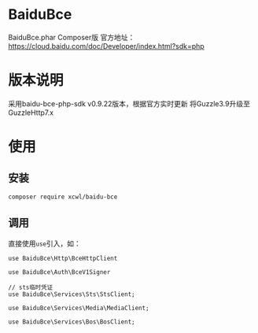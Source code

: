 # BaiduBce
BaiduBce.phar Composer版
官方地址：https://cloud.baidu.com/doc/Developer/index.html?sdk=php

# 版本说明
采用baidu-bce-php-sdk v0.9.22版本，根据官方实时更新
将Guzzle3.9升级至GuzzleHttp7.x

# 使用

## 安装

```
composer require xcwl/baidu-bce
```

## 调用
直接使用`use`引入，如：

```
use BaiduBce\Http\BceHttpClient
```

```
use BaiduBce\Auth\BceV1Signer
```

```
// sts临时凭证
use BaiduBce\Services\Sts\StsClient;
```

```
use BaiduBce\Services\Media\MediaClient;
```

```
use BaiduBce\Services\Bos\BosClient;
```
